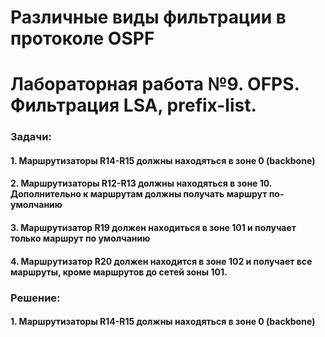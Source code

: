 # Различные виды фильтрации в протоколе OSPF
# Лабораторная работа №9. OFPS. Фильтрация LSA, prefix-list.

### Задачи:

#### 1. Маршрутизаторы R14-R15 должны находяться в зоне 0 (backbone)
#### 2. Маршрутизаторы R12-R13 должны находяться в зоне 10. Дополнительно к маршрутам должны получать маршрут по-умолчанию
#### 3. Маршрутизатор R19 должен находиться в зоне 101 и получает только маршрут по умолчанию
#### 4. Маршрутизатор R20 должен находится в зоне 102 и получает все маршруты, кроме маршрутов до сетей зоны 101.

### Решение:

#### 1. Маршрутизаторы R14-R15 должны находяться в зоне 0 (backbone)


